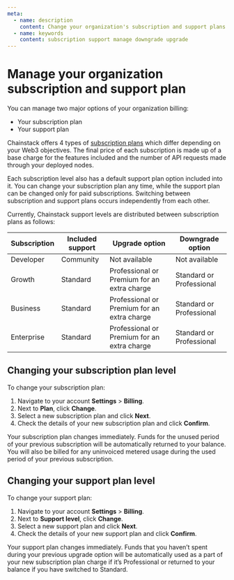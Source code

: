 ```yaml
---
meta:
  - name: description
    content: Change your organization's subscription and support plans
  - name: keywords
    content: subscription support manage downgrade upgrade
---
```


# Manage your organization subscription and support plan

You can manage two major options of your organization billing:

*	Your subscription plan
*	Your support plan

Chainstack offers 4 types of [subscription plans](https://chainstack.com/pricing/) which differ depending on your Web3 objectives. The final price of each subscription is made up of a base charge for the features included and the number of API requests made through your deployed nodes.

Each subscription level also has a default support plan option included into it. You can change your subscription plan any time, while the support plan can be changed only for paid subscriptions. Switching between subscription and support plans occurs independently from each other.

Currently, Chainstack support levels are distributed between subscription plans as follows:

| Subscription | Included support | Upgrade option | Downgrade option |
| ------------ | ---------------- | -------------- | ---------------- |
| Developer    | Community        | Not available  | Not available    |
| Growth       | Standard         | Professional or Premium for an extra charge | Standard or Professional |
| Business     | Standard         | Professional or Premium for an extra charge | Standard or Professional |
| Enterprise   | Standard         | Professional or Premium for an extra charge | Standard or Professional |

## Changing your subscription plan level

To change your subscription plan:

1.	Navigate to your account **Settings** > **Billing**.
2.	Next to **Plan**, click **Change**.
3.	Select a new subscription plan and click **Next**.
4.	Check the details of your new subscription plan and click **Confirm**.

Your subscription plan changes immediately. Funds for the unused period of your previous subscription will be automatically returned to your balance. You will also be billed for any uninvoiced metered usage during the used period of your previous subscription.

## Changing your support plan level

To change your support plan:

1.	Navigate to your account **Settings** > **Billing**.
2.	Next to **Support level**, click **Change**.
3.	Select a new support plan and click **Next**.
4.	Check the details of your new support plan and click **Confirm**.

Your support plan changes immediately. Funds that you haven’t spent during your previous upgrade option will be automatically used as a part of your new subscription plan charge if it’s Professional or returned to your balance if you have switched to Standard.
